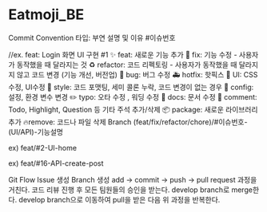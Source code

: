 # Eatmoji_BE
Commit Convention
타입: 부연 설명 및 이유 #이슈번호

//ex. feat: Login 화면 UI 구현 #1
✨ feat: 새로운 기능 추가
🔨 fix: 기능 수정 - 사용자가 동작했을 때 달라지는 것
♻️ refactor: 코드 리펙토링 - 사용자가 동작했을 때 달라지지 않고 코드 변경 (기능 개선, 버전업)
🐛 bug: 버그 수정
🚑️ hotfix: 핫픽스
💄 UI: CSS 수정, UI수정
🎨 style: 코드 포맷팅, 세미 콜론 누락, 코드 변경이 없는 경우
🔧 config: 설정, 환경 변수 변경
✏️ typo: 오타 수정 , 워딩 수정
📝 docs: 문서 수정
💬 comment: Todo, Highlight, Question 등 기타 주석 추가/삭제
📦 package: 새로운 라이브러리 추가
🔥remove: 코드나 파일 삭제
Branch
(feat/fix/refactor/chore)/#이슈번호-(UI/API)-기능설명

ex) feat/#2-UI-home

ex) feat/#16-API-create-post

Git Flow
Issue 생성
Branch 생성
add → commit → push → pull request 과정을 거친다.
코드 리뷰 진행 후 모든 팀원들의 승인을 받는다.
develop branch로 merge한다.
develop branch으로 이동하여 pull을 받은 다음 위 과정을 반복한다.
